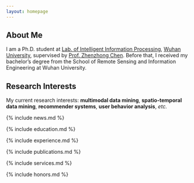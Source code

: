 ```yaml
---
layout: homepage
---
```


## About Me

I am a Ph.D. student at [Lab. of Intelligent Information Processing](http://iip.whu.edu.cn/), [Wuhan University](https://www.whu.edu.cn/), supervised by [Prof. Zhenzhong Chen](http://iip.whu.edu.cn/~zzchen/). Before that, I received my bachelor’s degree from the School of Remote Sensing and Information Engineering at Wuhan University.

## Research Interests

My current research interests: **multimodal data mining**, **spatio-temporal data mining**, **recommender systems**, **user behavior analysis**, *etc.*

{% include news.md %}

{% include education.md %}

{% include experience.md %}

{% include publications.md %}

{% include services.md %}

{% include honors.md %}